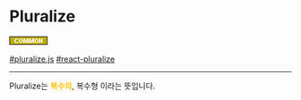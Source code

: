 # Pluralize

![Common](../../2TAT1C/Label_Common.png)

<a href="https://github.com/blakeembrey/pluralize">#pluralize.js</a>
<a href="https://github.com/tsmith123/react-pluralize">#react-pluralize</a>

---

Pluralize는 <span style="color:#FFBF00; font-weight:bold;">복수의</span>, 복수형 이라는 뜻입니다.

